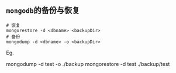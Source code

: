 ## `mongodb`的备份与恢复

```shell
# 恢复
mongorestore -d <dbname> <backupDir>
# 备份
mongodump -d <dbname> -o <backupDir>
```

Eg.

mongodump -d test -o ./backup
mongorestore -d test ./backup/test
